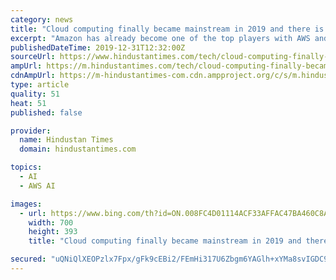 ```yaml
---
category: news
title: "Cloud computing finally became mainstream in 2019 and there is much to look forward to"
excerpt: "Amazon has already become one of the top players with AWS and Microsoft has transitioned into a prominent cloud player ... In 2020, we’re probably going to see a deeper integration of cloud with automation, artificial intelligence and others. However, having said this, Cloud’s growth will not be without challenges. “One of the classic ..."
publishedDateTime: 2019-12-31T12:32:00Z
sourceUrl: https://www.hindustantimes.com/tech/cloud-computing-finally-became-mainstream-in-2019-and-there-is-much-to-look-forward-to/story-0Dq6G3VWnB92vTPfOMXSOK.html
ampUrl: https://m.hindustantimes.com/tech/cloud-computing-finally-became-mainstream-in-2019-and-there-is-much-to-look-forward-to/story-0Dq6G3VWnB92vTPfOMXSOK_amp.html
cdnAmpUrl: https://m-hindustantimes-com.cdn.ampproject.org/c/s/m.hindustantimes.com/tech/cloud-computing-finally-became-mainstream-in-2019-and-there-is-much-to-look-forward-to/story-0Dq6G3VWnB92vTPfOMXSOK_amp.html
type: article
quality: 51
heat: 51
published: false

provider:
  name: Hindustan Times
  domain: hindustantimes.com

topics:
  - AI
  - AWS AI

images:
  - url: https://www.bing.com/th?id=ON.008FC4D01114ACF33AFFAC47BA460C8A
    width: 700
    height: 393
    title: "Cloud computing finally became mainstream in 2019 and there is much to look forward to"

secured: "uQNiQlXEOPzlx7Fpx/gFk9cEBi2/FEmHi317U6Zbgm6YAGlh+xYMa8svIGDC91AvoP3sjxamwtPV//kAByEXwkTlvRfhasp9JpNC3N19Uld0jVN9UbD6Kw/XPhHc9n6pYvu9FdEPgqJi7fTguJYVDstPUnNw4l+PvLUPBQ+IY+m6dSo+JGXFGdpt10s/S4bIilvTtedbMZEpHoOoQEQmTuhDKMuLWuxhaFXfaQKSrwVyuzxXXa6waEj8nnBTglpysPu7OEW2ifx4UFBikNhZvA==;SDWVgG7of+4sLl/oscw/yg=="
---
```


